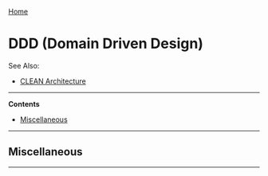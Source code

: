 [Home](Readme.md)
# DDD (Domain Driven Design)

See Also:

  - [CLEAN Architecture](CLEAN.md)

---

**Contents**

- [Miscellaneous](DDD.md#miscellaneous)

---

## Miscellaneous

---
